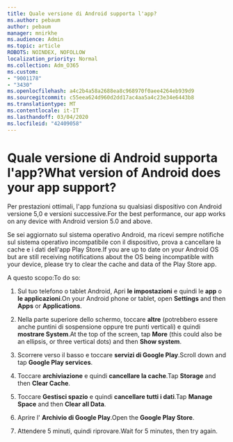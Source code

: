 ```yaml
---
title: Quale versione di Android supporta l'app?
ms.author: pebaum
author: pebaum
manager: mnirkhe
ms.audience: Admin
ms.topic: article
ROBOTS: NOINDEX, NOFOLLOW
localization_priority: Normal
ms.collection: Adm_O365
ms.custom:
- "9001178"
- "3430"
ms.openlocfilehash: a4c2b4a58a2688ea8c968970f0aee4264eb939d9
ms.sourcegitcommit: c55eea624d960d2dd17ac4aa5a4c23e34e6443b8
ms.translationtype: MT
ms.contentlocale: it-IT
ms.lasthandoff: 03/04/2020
ms.locfileid: "42409058"
---
```

# <a name="what-version-of-android-does-your-app-support"></a><span data-ttu-id="cc938-102">Quale versione di Android supporta l'app?</span><span class="sxs-lookup"><span data-stu-id="cc938-102">What version of Android does your app support?</span></span>

<span data-ttu-id="cc938-103">Per prestazioni ottimali, l'app funziona su qualsiasi dispositivo con Android versione 5,0 e versioni successive.</span><span class="sxs-lookup"><span data-stu-id="cc938-103">For the best performance, our app works on any device with Android version 5.0 and above.</span></span>

<span data-ttu-id="cc938-104">Se sei aggiornato sul sistema operativo Android, ma ricevi sempre notifiche sul sistema operativo incompatibile con il dispositivo, prova a cancellare la cache e i dati dell'app Play Store.</span><span class="sxs-lookup"><span data-stu-id="cc938-104">If you are up to date on your Android OS but are still receiving notifications about the OS being incompatible with your device, please try to clear the cache and data of the Play Store app.</span></span>

<span data-ttu-id="cc938-105">A questo scopo:</span><span class="sxs-lookup"><span data-stu-id="cc938-105">To do so:</span></span> 

1. <span data-ttu-id="cc938-106">Sul tuo telefono o tablet Android, Apri **le impostazioni** e quindi le **app** o **le applicazioni**.</span><span class="sxs-lookup"><span data-stu-id="cc938-106">On your Android phone or tablet, open **Settings** and then **Apps** or **Applications**.</span></span>

2. <span data-ttu-id="cc938-107">Nella parte superiore dello schermo, toccare **altre** (potrebbero essere anche puntini di sospensione oppure tre punti verticali) e quindi **mostrare System**.</span><span class="sxs-lookup"><span data-stu-id="cc938-107">At the top of the screen, tap **More** (this could also be an ellipsis, or three vertical dots) and then **Show system**.</span></span> 

3. <span data-ttu-id="cc938-108">Scorrere verso il basso e toccare **servizi di Google Play**.</span><span class="sxs-lookup"><span data-stu-id="cc938-108">Scroll down and tap **Google Play services**.</span></span> 

4. <span data-ttu-id="cc938-109">Toccare **archiviazione** e quindi **cancellare la cache**.</span><span class="sxs-lookup"><span data-stu-id="cc938-109">Tap **Storage** and then **Clear Cache**.</span></span> 

5. <span data-ttu-id="cc938-110">Toccare **Gestisci spazio** e quindi **cancellare tutti i dati**.</span><span class="sxs-lookup"><span data-stu-id="cc938-110">Tap **Manage Space** and then **Clear all Data**.</span></span> 

6. <span data-ttu-id="cc938-111">Aprire l' **Archivio di Google Play**.</span><span class="sxs-lookup"><span data-stu-id="cc938-111">Open the **Google Play Store**.</span></span> 

7. <span data-ttu-id="cc938-112">Attendere 5 minuti, quindi riprovare.</span><span class="sxs-lookup"><span data-stu-id="cc938-112">Wait for 5 minutes, then try again.</span></span> 